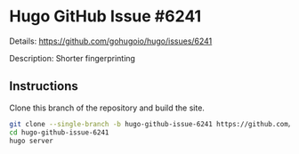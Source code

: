 # Hugo GitHub Issue #6241

Details: <https://github.com/gohugoio/hugo/issues/6241>

Description: Shorter fingerprinting

## Instructions

Clone this branch of the repository and build the site.

```bash
git clone --single-branch -b hugo-github-issue-6241 https://github.com/jmooring/hugo-testing hugo-github-issue-6241
cd hugo-github-issue-6241
hugo server
```

